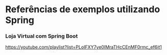 # Referências de exemplos utilizando Spring

### Loja Virtual com Spring Boot

https://youtube.com/playlist?list=PLoIFXY7ye0IMraTHcCEnMF0rmc_ef6it1